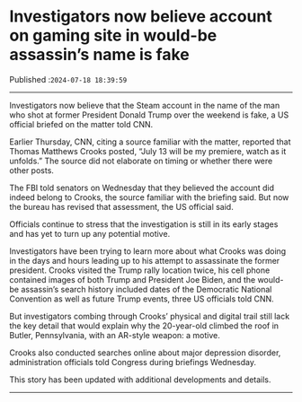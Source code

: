# Investigators now believe account on gaming site in would-be assassin’s name is fake

Published :`2024-07-18 18:39:59`

---

Investigators now believe that the Steam account in the name of the man who shot at former President Donald Trump over the weekend is fake, a US official briefed on the matter told CNN.

Earlier Thursday, CNN, citing a source familiar with the matter, reported that Thomas Matthews Crooks posted, “July 13 will be my premiere, watch as it unfolds.” The source did not elaborate on timing or whether there were other posts.

The FBI told senators on Wednesday that they believed the account did indeed belong to Crooks, the source familiar with the briefing said. But now the bureau has revised that assessment, the US official said.

Officials continue to stress that the investigation is still in its early stages and has yet to turn up any potential motive.

Investigators have been trying to learn more about what Crooks was doing in the days and hours leading up to his attempt to assassinate the former president. Crooks visited the Trump rally location twice, his cell phone contained images of both Trump and President Joe Biden, and the would-be assassin’s search history included dates of the Democratic National Convention as well as future Trump events, three US officials told CNN.

But investigators combing through Crooks’ physical and digital trail still lack the key detail that would explain why the 20-year-old climbed the roof in Butler, Pennsylvania, with an AR-style weapon: a motive.

Crooks also conducted searches online about major depression disorder, administration officials told Congress during briefings Wednesday.

This story has been updated with additional developments and details.

---

